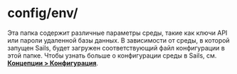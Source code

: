 # config/env/

Эта папка содержит различные параметры среды, такие как ключи API или пароли удаленной базы данных. В зависимости от среды, в которой запущен Sails, будет загружен соответствующий файл конфигурации в этой папке. Чтобы узнать больше о конфигурации среды в Sails, см. [**Концепции > Конфигурация**](https://sailsjs.com/documentation/concepts/configuration#?environmentspecific-files-config-env).


<docmeta name="displayName" value="env">
